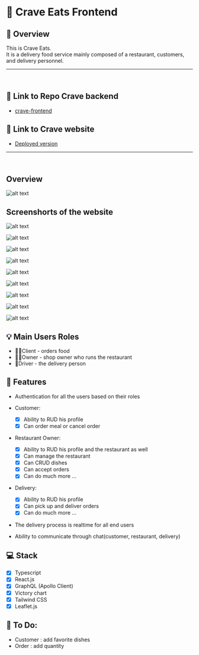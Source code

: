 # 🍔 Crave Eats Frontend

## 📖 Overview

This is Crave Eats.<br />
It is a delivery food service mainly composed of a restaurant, customers, and delivery personnel.<br />

<hr />
<br />

## 🔗 Link to Repo Crave backend

- [crave-frontend](https://github.com/gaelbelami/crave-backend)

## 🔗 Link to Crave website

- [Deployed version](https://celebrated-zabaione-7b950c.netlify.app/)

<hr />
<br />

## Overview

![alt text](https://github.com/gaelbelami/crave-frontend/tree/master/screenshots/overview.gif "overview")

## Screenshorts of the website

![alt text](https://github.com/gaelbelami/crave-frontend/tree/master/screenshots/img1.png "overview")

![alt text](https://github.com/gaelbelami/crave-frontend/tree/master/screenshots/img1.png "img1")

![alt text](https://github.com/gaelbelami/crave-frontend/tree/master/screenshots/img2.png "img2")

![alt text](https://github.com/gaelbelami/crave-frontend/tree/master/screenshots/img3.png "img3")

![alt text](https://github.com/gaelbelami/crave-frontend/tree/master/screenshots/img4.png "img4")

![alt text](https://github.com/gaelbelami/crave-frontend/tree/master/screenshots/img5.png "img5")

![alt text](https://github.com/gaelbelami/crave-frontend/tree/master/screenshots/img6.png "img6")

![alt text](https://github.com/gaelbelami/crave-frontend/tree/master/screenshots/img7.png "img7")

![alt text](https://github.com/gaelbelami/crave-frontend/tree/master/screenshots/img8.png "img8")

## 💡 Main Users Roles

- 🙍‍♂Client - orders food
- 👨‍🍳Owner - shop owner who runs the restaurant
- 🛵Driver - the delivery person
  <br />

## 📃 Features

- Authentication for all the users based on their roles
- Customer:

  - [x] Ability to RUD his profile
  - [x] Can order meal or cancel order

- Restaurant Owner:

  - [x] Ability to RUD his profile and the restaurant as well
  - [x] Can manage the restaurant
  - [x] Can CRUD dishes
  - [x] Can accept orders
  - [x] Can do much more ...

- Delivery:

  - [x] Ability to RUD his profile
  - [x] Can pick up and deliver orders
  - [x] Can do much more ...

- The delivery process is realtime for all end users

- Ability to communicate through chat(customer, restaurant, delivery)

## 💻 Stack

- [x] Typescript
- [x] React.js
- [x] GraphQL (Apollo Client)
- [x] Victory chart
- [x] Tailwind CSS
- [x] Leaflet.js

## 📝 To Do:

- Customer : add favorite dishes
- Order : add quantity
